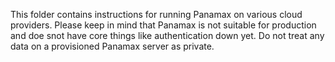 This folder contains instructions for running Panamax on various cloud 
providers. Please keep in mind that Panamax is not suitable for production and 
doe snot have core things like authentication down yet. Do not treat any data 
on a provisioned Panamax server as private.
